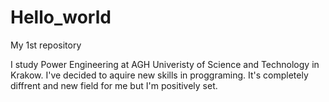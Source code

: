 # Hello_world
My 1st repository

I study Power Engineering at AGH Univeristy of Science and Technology in Krakow. I've decided to aquire new skills in proggraming. It's completely diffrent and new field for me but I'm positively set.

